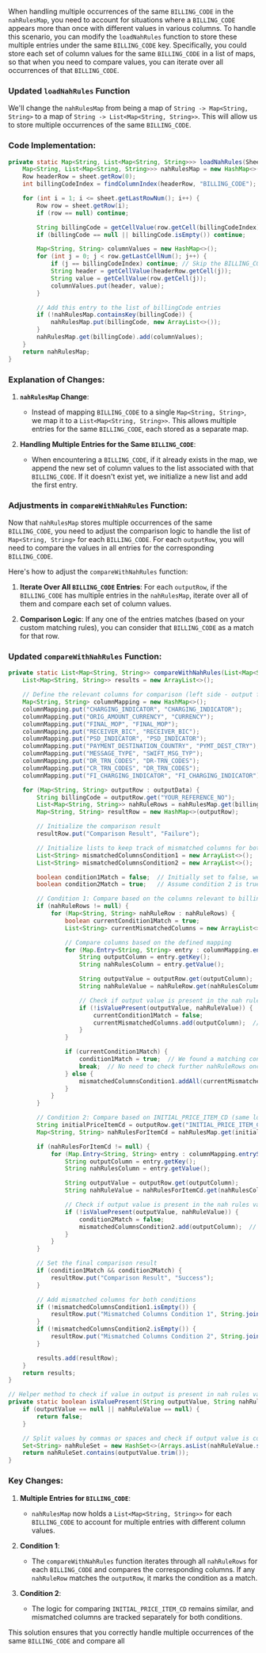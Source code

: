 When handling multiple occurrences of the same `BILLING_CODE` in the `nahRulesMap`, you need to account for situations where a `BILLING_CODE` appears more than once with different values in various columns. To handle this scenario, you can modify the `loadNahRules` function to store these multiple entries under the same `BILLING_CODE` key. Specifically, you could store each set of column values for the same `BILLING_CODE` in a list of maps, so that when you need to compare values, you can iterate over all occurrences of that `BILLING_CODE`.

### Updated `loadNahRules` Function

We'll change the `nahRulesMap` from being a map of `String -> Map<String, String>` to a map of `String -> List<Map<String, String>>`. This will allow us to store multiple occurrences of the same `BILLING_CODE`.

### Code Implementation:

```java
private static Map<String, List<Map<String, String>>> loadNahRules(Sheet sheet) {
    Map<String, List<Map<String, String>>> nahRulesMap = new HashMap<>();
    Row headerRow = sheet.getRow(0);
    int billingCodeIndex = findColumnIndex(headerRow, "BILLING_CODE");

    for (int i = 1; i <= sheet.getLastRowNum(); i++) {
        Row row = sheet.getRow(i);
        if (row == null) continue;

        String billingCode = getCellValue(row.getCell(billingCodeIndex));
        if (billingCode == null || billingCode.isEmpty()) continue;

        Map<String, String> columnValues = new HashMap<>();
        for (int j = 0; j < row.getLastCellNum(); j++) {
            if (j == billingCodeIndex) continue; // Skip the BILLING_CODE column
            String header = getCellValue(headerRow.getCell(j));
            String value = getCellValue(row.getCell(j));
            columnValues.put(header, value);
        }

        // Add this entry to the list of billingCode entries
        if (!nahRulesMap.containsKey(billingCode)) {
            nahRulesMap.put(billingCode, new ArrayList<>());
        }
        nahRulesMap.get(billingCode).add(columnValues);
    }
    return nahRulesMap;
}
```

### Explanation of Changes:

1. **`nahRulesMap` Change**:
   - Instead of mapping `BILLING_CODE` to a single `Map<String, String>`, we map it to a `List<Map<String, String>>`. This allows multiple entries for the same `BILLING_CODE`, each stored as a separate map.

2. **Handling Multiple Entries for the Same `BILLING_CODE`**:
   - When encountering a `BILLING_CODE`, if it already exists in the map, we append the new set of column values to the list associated with that `BILLING_CODE`. If it doesn't exist yet, we initialize a new list and add the first entry.

### Adjustments in `compareWithNahRules` Function:

Now that `nahRulesMap` stores multiple occurrences of the same `BILLING_CODE`, you need to adjust the comparison logic to handle the list of `Map<String, String>` for each `BILLING_CODE`. For each `outputRow`, you will need to compare the values in all entries for the corresponding `BILLING_CODE`.

Here's how to adjust the `compareWithNahRules` function:

1. **Iterate Over All `BILLING_CODE` Entries**: For each `outputRow`, if the `BILLING_CODE` has multiple entries in the `nahRulesMap`, iterate over all of them and compare each set of column values.

2. **Comparison Logic**: If any one of the entries matches (based on your custom matching rules), you can consider that `BILLING_CODE` as a match for that row.

### Updated `compareWithNahRules` Function:

```java
private static List<Map<String, String>> compareWithNahRules(List<Map<String, String>> outputData, Map<String, List<Map<String, String>>> nahRulesMap) {
    List<Map<String, String>> results = new ArrayList<>();

    // Define the relevant columns for comparison (left side - output file, right side - nah rules)
    Map<String, String> columnMapping = new HashMap<>();
    columnMapping.put("CHARGING_INDICATOR", "CHARGING_INDICATOR");
    columnMapping.put("ORIG_AMOUNT_CURRENCY", "CURRENCY");
    columnMapping.put("FINAL_MOP", "FINAL_MOP");
    columnMapping.put("RECEIVER_BIC", "RECEIVER_BIC");
    columnMapping.put("PSD_INDICATOR", "PSD_INDICATOR");
    columnMapping.put("PAYMENT_DESTINATION_COUNTRY", "PYMT_DEST_CTRY");
    columnMapping.put("MESSAGE_TYPE", "SWIFT_MSG_TYP");
    columnMapping.put("DR_TRN_CODES", "DR-TRN_CODES");
    columnMapping.put("CR_TRN_CODES", "DR_TRN_CODES");
    columnMapping.put("FI_CHARGING_INDICATOR", "FI_CHARGING_INDICATOR");

    for (Map<String, String> outputRow : outputData) {
        String billingCode = outputRow.get("YOUR_REFERENCE_NO");
        List<Map<String, String>> nahRuleRows = nahRulesMap.get(billingCode);
        Map<String, String> resultRow = new HashMap<>(outputRow);

        // Initialize the comparison result
        resultRow.put("Comparison Result", "Failure");

        // Initialize lists to keep track of mismatched columns for both conditions
        List<String> mismatchedColumnsCondition1 = new ArrayList<>();
        List<String> mismatchedColumnsCondition2 = new ArrayList<>();

        boolean condition1Match = false;  // Initially set to false, we'll try to find a match
        boolean condition2Match = true;   // Assume condition 2 is true initially

        // Condition 1: Compare based on the columns relevant to billingCode
        if (nahRuleRows != null) {
            for (Map<String, String> nahRuleRow : nahRuleRows) {
                boolean currentCondition1Match = true;
                List<String> currentMismatchedColumns = new ArrayList<>();

                // Compare columns based on the defined mapping
                for (Map.Entry<String, String> entry : columnMapping.entrySet()) {
                    String outputColumn = entry.getKey();
                    String nahRulesColumn = entry.getValue();

                    String outputValue = outputRow.get(outputColumn);
                    String nahRuleValue = nahRuleRow.get(nahRulesColumn);

                    // Check if output value is present in the nah rules value
                    if (!isValuePresent(outputValue, nahRuleValue)) {
                        currentCondition1Match = false;
                        currentMismatchedColumns.add(outputColumn);  // Add to mismatched columns for condition 1
                    }
                }

                if (currentCondition1Match) {
                    condition1Match = true;  // We found a matching condition 1
                    break;  // No need to check further nahRuleRows once a match is found
                } else {
                    mismatchedColumnsCondition1.addAll(currentMismatchedColumns);
                }
            }
        }

        // Condition 2: Compare based on INITIAL_PRICE_ITEM_CD (same logic as previous)
        String initialPriceItemCd = outputRow.get("INITIAL_PRICE_ITEM_CD");
        Map<String, String> nahRulesForItemCd = nahRulesMap.get(initialPriceItemCd);

        if (nahRulesForItemCd != null) {
            for (Map.Entry<String, String> entry : columnMapping.entrySet()) {
                String outputColumn = entry.getKey();
                String nahRulesColumn = entry.getValue();

                String outputValue = outputRow.get(outputColumn);
                String nahRuleValue = nahRulesForItemCd.get(nahRulesColumn);

                // Check if output value is present in the nah rules value for this item code
                if (!isValuePresent(outputValue, nahRuleValue)) {
                    condition2Match = false;
                    mismatchedColumnsCondition2.add(outputColumn);  // Add to mismatched columns for condition 2
                }
            }
        }

        // Set the final comparison result
        if (condition1Match && condition2Match) {
            resultRow.put("Comparison Result", "Success");
        }

        // Add mismatched columns for both conditions
        if (!mismatchedColumnsCondition1.isEmpty()) {
            resultRow.put("Mismatched Columns Condition 1", String.join(", ", mismatchedColumnsCondition1));
        }
        if (!mismatchedColumnsCondition2.isEmpty()) {
            resultRow.put("Mismatched Columns Condition 2", String.join(", ", mismatchedColumnsCondition2));
        }

        results.add(resultRow);
    }
    return results;
}

// Helper method to check if value in output is present in nah rules value
private static boolean isValuePresent(String outputValue, String nahRuleValue) {
    if (outputValue == null || nahRuleValue == null) {
        return false;
    }

    // Split values by commas or spaces and check if output value is contained in nah rules value
    Set<String> nahRuleSet = new HashSet<>(Arrays.asList(nahRuleValue.split("[,\\s]+")));
    return nahRuleSet.contains(outputValue.trim());
}
```

### Key Changes:

1. **Multiple Entries for `BILLING_CODE`**:
   - `nahRulesMap` now holds a `List<Map<String, String>>` for each `BILLING_CODE` to account for multiple entries with different column values.
   
2. **Condition 1**:
   - The `compareWithNahRules` function iterates through all `nahRuleRows` for each `BILLING_CODE` and compares the corresponding columns. If any `nahRuleRow` matches the `outputRow`, it marks the condition as a match.

3. **Condition 2**:
   - The logic for comparing `INITIAL_PRICE_ITEM_CD` remains similar, and mismatched columns are tracked separately for both conditions.

This solution ensures that you correctly handle multiple occurrences of the same `BILLING_CODE` and compare all
